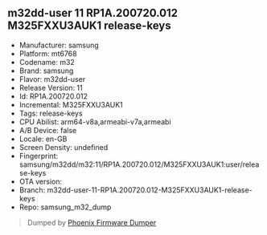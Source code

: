 ## m32dd-user 11 RP1A.200720.012 M325FXXU3AUK1 release-keys
- Manufacturer: samsung
- Platform: mt6768
- Codename: m32
- Brand: samsung
- Flavor: m32dd-user
- Release Version: 11
- Id: RP1A.200720.012
- Incremental: M325FXXU3AUK1
- Tags: release-keys
- CPU Abilist: arm64-v8a,armeabi-v7a,armeabi
- A/B Device: false
- Locale: en-GB
- Screen Density: undefined
- Fingerprint: samsung/m32dd/m32:11/RP1A.200720.012/M325FXXU3AUK1:user/release-keys
- OTA version: 
- Branch: m32dd-user-11-RP1A.200720.012-M325FXXU3AUK1-release-keys
- Repo: samsung_m32_dump


>Dumped by [Phoenix Firmware Dumper](https://github.com/DroidDumps/phoenix_firmware_dumper)
